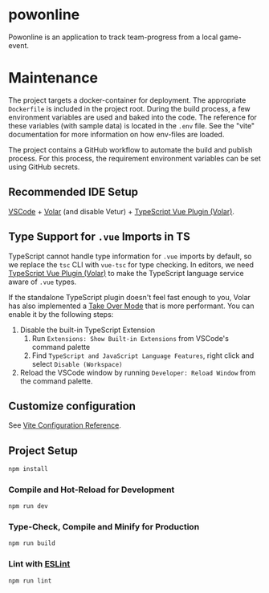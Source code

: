 # powonline

Powonline is an application to track team-progress from a local game-event.

# Maintenance

The project targets a docker-container for deployment. The appropriate
`Dockerfile` is included in the project root. During the build process, a few
environment variables are used and baked into the code. The reference for these
variables (with sample data) is located in the `.env` file. See the "vite"
documentation for more information on how env-files are loaded.

The project contains a GitHub workflow to automate the build and publish
process. For this process, the requirement environment variables can be set
using GitHub secrets.

## Recommended IDE Setup

[VSCode](https://code.visualstudio.com/) +
[Volar](https://marketplace.visualstudio.com/items?itemName=Vue.volar) (and
disable Vetur) + [TypeScript Vue Plugin
(Volar)](https://marketplace.visualstudio.com/items?itemName=Vue.vscode-typescript-vue-plugin).

## Type Support for `.vue` Imports in TS

TypeScript cannot handle type information for `.vue` imports by default, so we
replace the `tsc` CLI with `vue-tsc` for type checking. In editors, we need
[TypeScript Vue Plugin
(Volar)](https://marketplace.visualstudio.com/items?itemName=Vue.vscode-typescript-vue-plugin)
to make the TypeScript language service aware of `.vue` types.

If the standalone TypeScript plugin doesn't feel fast enough to you, Volar has
also implemented a [Take Over
Mode](https://github.com/johnsoncodehk/volar/discussions/471#discussioncomment-1361669)
that is more performant. You can enable it by the following steps:

1. Disable the built-in TypeScript Extension
    1) Run `Extensions: Show Built-in Extensions` from VSCode's command palette
    2) Find `TypeScript and JavaScript Language Features`, right click and
       select `Disable (Workspace)`
2. Reload the VSCode window by running `Developer: Reload Window` from the
   command palette.

## Customize configuration

See [Vite Configuration Reference](https://vitejs.dev/config/).

## Project Setup

```sh
npm install
```

### Compile and Hot-Reload for Development

```sh
npm run dev
```

### Type-Check, Compile and Minify for Production

```sh
npm run build
```

### Lint with [ESLint](https://eslint.org/)

```sh
npm run lint
```
